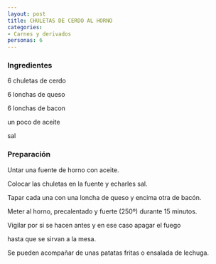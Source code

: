 ```yaml
---
layout: post
title: CHULETAS DE CERDO AL HORNO
categories:
- Carnes y derivados
personas: 6 
---
```

<h3>Ingredientes</h3>
6 chuletas de cerdo

6 lonchas de queso

6 lonchas de bacon

un poco de aceite

sal

<h3>Preparación</h3>
Untar una fuente de horno con aceite.

Colocar las chuletas en la fuente y echarles sal.

Tapar cada una con una loncha de queso y encima otra de bacón.

Meter al horno, precalentado y fuerte (250&ordm;) durante 15 minutos.

Vigilar por si se hacen antes y en ese caso apagar el fuego

hasta que se sirvan a la mesa.

Se pueden acompañar de unas patatas fritas o ensalada de lechuga.

